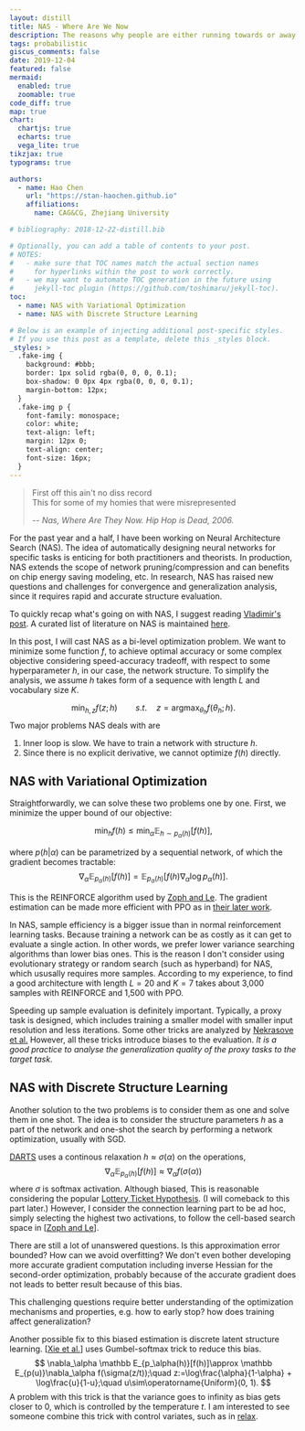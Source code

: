 ```yaml
---
layout: distill
title: NAS - Where Are We Now
description: The reasons why people are either running towards or away from Neural Architecture Search.
tags: probabilistic
giscus_comments: false
date: 2019-12-04
featured: false
mermaid:
  enabled: true
  zoomable: true
code_diff: true
map: true
chart:
  chartjs: true
  echarts: true
  vega_lite: true
tikzjax: true
typograms: true

authors:
  - name: Hao Chen
    url: "https://stan-haochen.github.io"
    affiliations:
      name: CAG&CG, Zhejiang University

# bibliography: 2018-12-22-distill.bib

# Optionally, you can add a table of contents to your post.
# NOTES:
#   - make sure that TOC names match the actual section names
#     for hyperlinks within the post to work correctly.
#   - we may want to automate TOC generation in the future using
#     jekyll-toc plugin (https://github.com/toshimaru/jekyll-toc).
toc:
  - name: NAS with Variational Optimization
  - name: NAS with Discrete Structure Learning

# Below is an example of injecting additional post-specific styles.
# If you use this post as a template, delete this _styles block.
_styles: >
  .fake-img {
    background: #bbb;
    border: 1px solid rgba(0, 0, 0, 0.1);
    box-shadow: 0 0px 4px rgba(0, 0, 0, 0.1);
    margin-bottom: 12px;
  }
  .fake-img p {
    font-family: monospace;
    color: white;
    text-align: left;
    margin: 12px 0;
    text-align: center;
    font-size: 16px;
  }
---
```


> First off this ain't no diss record<br/>
> This for some of my homies that were misrepresented
>
> -- <cite> Nas, Where Are They Now. Hip Hop is Dead, 2006. </cite>

For the past year and a half, I have been working on Neural Architecture Search (NAS). The idea of automatically designing neural networks for specific tasks is enticing for both practitioners and theorists. In production, NAS extends the scope of network pruning/compression and can benefits on chip energy saving modeling, etc. In research, NAS has raised new questions and challenges for convergence and generalization analysis, since it requires rapid and accurate structure evaluation.

To quickly recap what's going on with NAS, I suggest reading [Vladimir's post](https://drsleep.github.io/NAS-at-CVPR-2019/). A curated list of literature on NAS is maintained [here](https://www.automl.org/automl/literature-on-neural-architecture-search/).

In this post, I will cast NAS as a bi-level optimization problem. We want to minimize some function $f$, to achieve optimal accuracy or some complex objective considering speed-accuracy tradeoff, with respect to some hyperparameter $h$, in our case, the network structure. To simplify the analysis, we assume $h$ takes form of a sequence with length $L$ and vocabulary size $K$.

$$
\min_{h, z} f(z;h)\qquad s.t. \quad z = \operatorname{argmax}_{\theta_h} f(\theta_h;h).
$$
Two major problems NAS deals with are

1. Inner loop is slow. We have to train a network with structure $h$.
2. Since there is no explicit derivative, we cannot optimize $f(h)$ directly.

## NAS with Variational Optimization

Straightforwardly, we can solve these two problems one by one. First, we minimize the upper bound of our objective:

$$
\min_h f(h)\le \min_\alpha \mathbb E_{h\sim p_{\alpha}(h)}[f(h)],
$$

where $p(h|\alpha)$ can be parametrized by a sequential network, of which the gradient becomes tractable:
$$
\nabla_\alpha \mathbb E_{p_\alpha(h)}[f(h)] = \mathbb E_{p_\alpha (h)}[f(h)\nabla_\alpha \log {p_\alpha}(h)].
$$

This is the REINFORCE algorithm used by [Zoph and Le](https://arxiv.org/abs/1611.01578). The gradient estimation can be made more efficient with PPO as in [their later work](https://arxiv.org/abs/1707.07012).

In NAS, sample efficiency is a bigger issue than in normal reinforcement learning tasks. Because training a network can be as costly as it can get to evaluate a single action. In other words, we prefer lower variance searching algorithms than lower bias ones. This is the reason I don't consider using evolutionary strategy or random search (such as hyperband) for NAS, which ususally requires more samples. According to my experience, to find a good architecture with length $L=20$ and $K=7$ takes about 3,000 samples with REINFORCE and 1,500 with PPO.

Speeding up sample evaluation is definitely important. Typically, a proxy task is designed, which includes training a smaller model with smaller input resolution and less iterations. Some other tricks are analyzed by [Nekrasove et al.](https://arxiv.org/abs/1810.10804) However, all these tricks introduce biases to the evaluation. *It is a good practice to analyse the generalization quality of the proxy tasks to the target task.*

## NAS with Discrete Structure Learning
Another solution to the two problems is to consider them as one and solve them in one shot. The idea is to consider the structure parameters $h$ as a part of the network and one-shot the search by performing a network optimization, usually with SGD.

[DARTS](https://arxiv.org/abs/1806.09055) uses a continous relaxation $h\approx \sigma(\alpha)$ on the operations, 
$$
\nabla_\alpha \mathbb E_{p_\alpha(h)}[f(h)]\approx\nabla_\alpha f(\sigma(\alpha))
$$
where $\sigma$ is softmax activation. Although biased, This is reasonable considering the popular [Lottery Ticket Hypothesis](https://arxiv.org/abs/1803.03635). (I will comeback to this part later.) However, I consider the connection learning part to be ad hoc, simply selecting the highest two activations, to follow the cell-based search space in [[Zoph and Le]((https://arxiv.org/abs/1611.01578))].

There are still a lot of unanswered questions. Is this approximation error bounded? How can we avoid overfitting? We don't even bother developing more accurate gradient computation including inverse Hessian for the second-order optimization, probably because of the accurate gradient does not leads to better result because of this bias.

This challenging questions require better understanding of the optimization mechanisms and properties, e.g. how to early stop? how does training affect generalization?

Another possible fix to this biased estimation is discrete latent structure learning. [[Xie et al.](https://openreview.net/forum?id=rylqooRqK7)] uses Gumbel-softmax trick to reduce this bias.
$$
\nabla_\alpha \mathbb E_{p_\alpha(h)}[f(h)]\approx \mathbb E_{p(u)}\nabla_\alpha f(\sigma(z/t));\quad z:=\log\frac{\alpha}{1-\alpha} + \log\frac{u}{1-u};\quad u\sim\operatorname{Uniform}(0, 1).
$$
A problem with this trick is that the variance goes to infinity as bias gets closer to $0$, which is controlled by the temperature $t$. I am interested to see someone combine this trick with control variates, such as in [relax](https://github.com/duvenaud/relax).